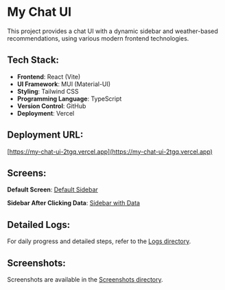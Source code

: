# My Chat UI

This project provides a chat UI with a dynamic sidebar and weather-based recommendations, using various modern frontend technologies.

## Tech Stack:

- **Frontend**: React (Vite)
- **UI Framework**: MUI (Material-UI)
- **Styling**: Tailwind CSS
- **Programming Language**: TypeScript
- **Version Control**: GitHub
- **Deployment**: Vercel

## Deployment URL:

[https://my-chat-ui-2tgq.vercel.app](https://my-chat-ui-2tgq.vercel.app)

## Screens:

**Default Screen**:
[Default Sidebar](./screenshots/default-screen.png)

**Sidebar After Clicking Data**:
[Sidebar with Data](./screenshots/sidebar-with-data.png)

## Detailed Logs:

For daily progress and detailed steps, refer to the [Logs directory](./dev_logs/).

## Screenshots:

Screenshots are available in the [Screenshots directory](./screenshots/).
